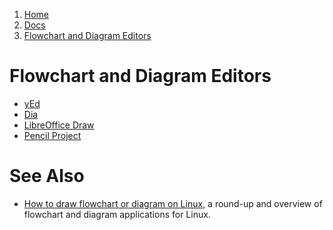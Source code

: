 <!-- -
Title: Flowchart and Diagram Editors
Description: Flowchart and Diagram Editors
First Published: 2013-11-24
Last Updated: 2013-11-24
- -->

<ol class="breadcrumb" itemprop="breadcrumb">
	<li><a href="/">Home</a></li>
	<li><a href="/docs/">Docs</a></li>
	<li><a href="/docs/flowchart-and-diagram-editors.html">Flowchart and Diagram Editors</a></li>
</ol>

Flowchart and Diagram Editors
=============================

*   [yEd](http://www.yworks.com/en/products_yed_about.html)
*   [Dia](http://live.gnome.org/Dia)
*   [LibreOffice Draw](http://www.libreoffice.org/features/draw/)
*   [Pencil Project](http://pencil.evolus.vn/)

See Also
========

*   [How to draw flowchart or diagram on Linux](http://xmodulo.com/2013/11/draw-flowchart-diagram-linux.html), 
    a round-up and overview of flowchart and diagram applications for Linux.

